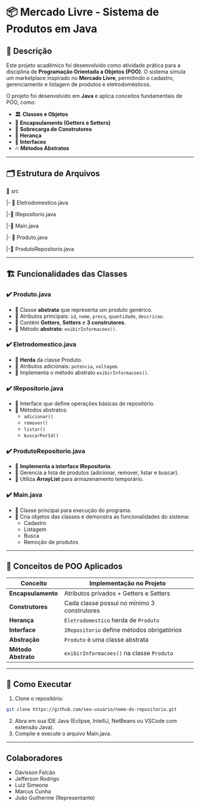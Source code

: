 # 📦 Mercado Livre - Sistema de Produtos em Java

## 🎯 Descrição

Este projeto acadêmico foi desenvolvido como atividade prática para a disciplina de **Programação Orientada a Objetos (POO)**. O sistema simula um marketplace inspirado no **Mercado Livre**, permitindo o cadastro, gerenciamento e listagem de produtos e eletrodomésticos.

O projeto foi desenvolvido em **Java** e aplica conceitos fundamentais de POO, como:

- 🏛️ **Classes e Objetos**
- 🔑 **Encapsulamento (Getters e Setters)**
- 🚀 **Sobrecarga de Construtores**
- 🧬 **Herança**
- 🧠 **Interfaces**
- 🔥 **Métodos Abstratos**

---

## 🗂️ Estrutura de Arquivos

📂 src

|- 📄 Eletrodomestico.java

|-📄 IRepositorio.java

|-📄 Main.java

|- 📄 Produto.java

|-📄 ProdutoRepositorio.java

---

## 🏗️ Funcionalidades das Classes

### ✔️ **Produto.java**
- 🔸 Classe **abstrata** que representa um produto genérico.
- 🔸 Atributos principais: `id`, `nome`, `preco`, `quantidade`, `descricao`.
- 🔸 Contém **Getters**, **Setters** e **3 construtores**.
- 🔸 Método **abstrato**: `exibirInformacoes()`.

### ✔️ **Eletrodomestico.java**
- 🔸 **Herda** da classe Produto.
- 🔸 Atributos adicionais: `potencia`, `voltagem`.
- 🔸 Implementa o método abstrato `exibirInformacoes()`.

### ✔️ **IRepositorio.java**
- 🔸 Interface que define operações básicas de repositório.
- 🔸 Métodos abstratos:
  - `adicionar()`
  - `remover()`
  - `listar()`
  - `buscarPorId()`

### ✔️ **ProdutoRepositorio.java**
- 🔸 **Implementa a interface IRepositorio**.
- 🔸 Gerencia a lista de produtos (adicionar, remover, listar e buscar).
- 🔸 Utiliza **ArrayList** para armazenamento temporário.

### ✔️ **Main.java**
- 🔸 Classe principal para execução do programa.
- 🔸 Cria objetos das classes e demonstra as funcionalidades do sistema:
  - Cadastro
  - Listagem
  - Busca
  - Remoção de produtos

---

## 🔧 Conceitos de POO Aplicados

| Conceito           | Implementação no Projeto                           |
| ------------------ | --------------------------------------------------- |
| **Encapsulamento** | Atributos privados + Getters e Setters             |
| **Construtores**   | Cada classe possui no mínimo 3 construtores        |
| **Herança**        | `Eletrodomestico` herda de `Produto`               |
| **Interface**      | `IRepositorio` define métodos obrigatórios         |
| **Abstração**      | `Produto` é uma classe abstrata                    |
| **Método Abstrato**| `exibirInformacoes()` na classe `Produto`          |

---

## 🚀 Como Executar

1. Clone o repositório:

```bash
git clone https://github.com/seu-usuario/nome-do-repositorio.git
```
2. Abra em sua IDE Java (Eclipse, IntelliJ, NetBeans ou VSCode com extensão Java).
3. Compile e execute o arquivo Main.java.

---

## Colaboradores
- Dávisson Falcão
- Jefferson Rodrigo
- Luiz Simeone
- Marcus Cunha
- João Guilherme (Representante)
